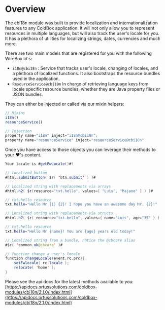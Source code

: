 # Overview

The cbi18n module was built to provide localization and internationalization features to any ColdBox application.  It will not only allow you to represent resources in multiple languages, but will also track the user's locale for you.  It has a plethora of utilities for localizing strings, dates, currencies and much more.

There are two main models that are registered for you with the following WireBox Id's:

* `i18n@cbi18n` : Service that tracks user's locale, changing of locales, and a plethora of localized functions.  It also bootstraps the resource bundles used in the application.
* `ResourceService@cbi18n` In charge of retrieving language keys from locale specific resource bundles, whether they are Java property files or JSON bundles.

They can either be injected or called via our mixin helpers:

```javascript
// Mixins
i18n()
resourceService()

// Injection
property name="i18n" inject="i18n@cbi18n";
property name="resourceService" inject="resourceService@cbi18n"
```

Once you have access to those objects you can leverage their methods to your ❤️'s content.

```java
Your locale is #getFwLocale()#!

// localized button
#html.submitButton( $r( 'btn.submit' ) )#

// Localized string with replacements via arrays
#html.h2( $r(resource="txt.hello", values=[ "Luis", "Majano" ] ) )#

// txt.hello resource
txt.hello="Hello Mr {1} {2}! I hope you have an awesome day Mr. {2}!"

// Localized string with replacements via structs
#html.h2( $r( resource="txt.hello", values={ name="Luis", age="35" } ) )#

// txt.hello resource
txt.hello="Hello Mr {name}! You are {age} years old today!"

// Localized string from a bundle, notice the @cbcore alias
#$r( 'common.ok@cbcore' )#

// function change a user's locale
function changeLocale(event,rc,prc){
	setFwlocale( rc.locale );
	relocate( 'home' );
}
```

Please see the api docs for the latest methods available to you: [https://apidocs.ortussolutions.com/coldbox-modules/cbi18n/2.1.0/index.html](https://apidocs.ortussolutions.com/coldbox-modules/cbi18n/2.1.0/index.html)

